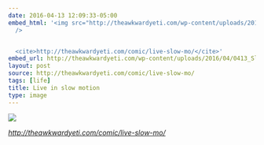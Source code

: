 ```yaml
---
date: 2016-04-13 12:09:33-05:00
embed_html: '<img src="http://theawkwardyeti.com/wp-content/uploads/2016/04/0413_SlowMo.png"
  />


  <cite>http://theawkwardyeti.com/comic/live-slow-mo/</cite>'
embed_url: http://theawkwardyeti.com/wp-content/uploads/2016/04/0413_SlowMo.png
layout: post
source: http://theawkwardyeti.com/comic/live-slow-mo/
tags: [life]
title: Live in slow motion
type: image
---
```

<img src="http://theawkwardyeti.com/wp-content/uploads/2016/04/0413_SlowMo.png" />

<cite>http://theawkwardyeti.com/comic/live-slow-mo/</cite>

